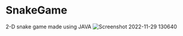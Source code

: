 # SnakeGame
2-D snake game made using JAVA
![Screenshot 2022-11-29 130640](https://user-images.githubusercontent.com/60690453/204467249-b3312ad4-314e-4bf2-89ba-60aa87087948.jpg)
